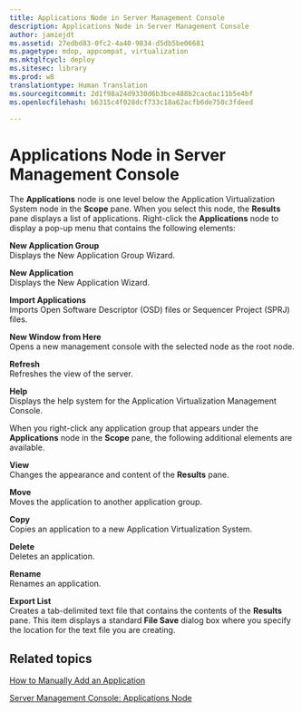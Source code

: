 ```yaml
---
title: Applications Node in Server Management Console
description: Applications Node in Server Management Console
author: jamiejdt
ms.assetid: 27edbd83-0fc2-4a40-9834-d5db5be06681
ms.pagetype: mdop, appcompat, virtualization
ms.mktglfcycl: deploy
ms.sitesec: library
ms.prod: w8
translationtype: Human Translation
ms.sourcegitcommit: 2d1f98a24d9330d6b3bce488b2cac6ac11b5e4bf
ms.openlocfilehash: b6315c4f028dcf733c18a62acfb6de750c3fdeed

---
```



# Applications Node in Server Management Console


The **Applications** node is one level below the Application Virtualization System node in the **Scope** pane. When you select this node, the **Results** pane displays a list of applications. Right-click the **Applications** node to display a pop-up menu that contains the following elements:

<a href="" id="new-application-group"></a>**New Application Group**  
Displays the New Application Group Wizard.

<a href="" id="new-application"></a>**New Application**  
Displays the New Application Wizard.

<a href="" id="import-applications"></a>**Import Applications**  
Imports Open Software Descriptor (OSD) files or Sequencer Project (SPRJ) files.

<a href="" id="new-window-from-here"></a>**New Window from Here**  
Opens a new management console with the selected node as the root node.

<a href="" id="refresh"></a>**Refresh**  
Refreshes the view of the server.

<a href="" id="help"></a>**Help**  
Displays the help system for the Application Virtualization Management Console.

When you right-click any application group that appears under the **Applications** node in the **Scope** pane, the following additional elements are available.

<a href="" id="view"></a>**View**  
Changes the appearance and content of the **Results** pane.

<a href="" id="move"></a>**Move**  
Moves the application to another application group.

<a href="" id="copy"></a>**Copy**  
Copies an application to a new Application Virtualization System.

<a href="" id="delete"></a>**Delete**  
Deletes an application.

<a href="" id="rename"></a>**Rename**  
Renames an application.

<a href="" id="export-list"></a>**Export List**  
Creates a tab-delimited text file that contains the contents of the **Results** pane. This item displays a standard **File Save** dialog box where you specify the location for the text file you are creating.

## Related topics


[How to Manually Add an Application](how-to-manually-add-an-application.md)

[Server Management Console: Applications Node](server-management-console-applications-node.md)

 

 








<!--HONumber=Jun16_HO4-->


